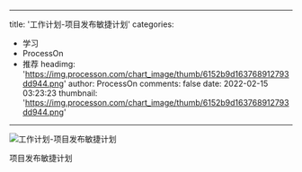 
---
title: '工作计划-项目发布敏捷计划'
categories: 
 - 学习
 - ProcessOn
 - 推荐
headimg: 'https://img.processon.com/chart_image/thumb/6152b9d163768912793dd944.png'
author: ProcessOn
comments: false
date: 2022-02-15 03:23:23
thumbnail: 'https://img.processon.com/chart_image/thumb/6152b9d163768912793dd944.png'
---

<div>   
<img class="thumb" alt="工作计划-项目发布敏捷计划" src="https://img.processon.com/chart_image/thumb/6152b9d163768912793dd944.png" referrerpolicy="no-referrer">
<p>项目发布敏捷计划</p>  
</div>
            
